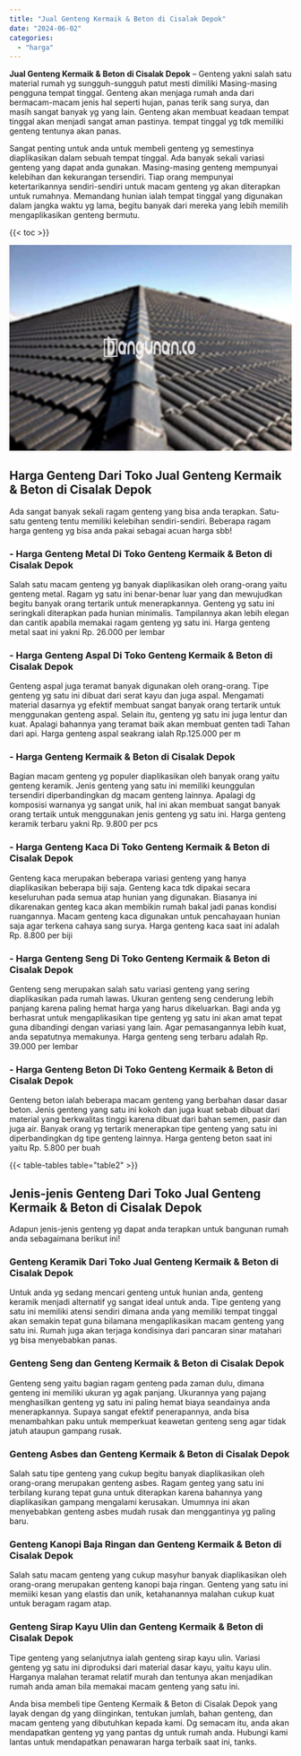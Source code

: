 ```yaml
---
title: "Jual Genteng Kermaik & Beton di Cisalak Depok"
date: "2024-06-02"
categories: 
  - "harga"
---
```


**Jual Genteng Kermaik & Beton di Cisalak Depok** – Genteng yakni salah satu material rumah yg sungguh-sungguh patut mesti dimiliki Masing-masing pengguna tempat tinggal. Genteng akan menjaga rumah anda dari bermacam-macam jenis hal seperti hujan, panas terik sang surya, dan masih sangat banyak yg yang lain. Genteng akan membuat keadaan tempat tinggal akan menjadi sangat aman pastinya. tempat tinggal yg tdk memiliki genteng tentunya akan panas.

Sangat penting untuk anda untuk membeli genteng yg semestinya diaplikasikan dalam sebuah tempat tinggal. Ada banyak sekali variasi genteng yang dapat anda gunakan. Masing-masing genteng mempunyai kelebihan dan kekurangan tersendiri. Tiap orang mempunyai ketertarikannya sendiri-sendiri untuk macam genteng yg akan diterapkan untuk rumahnya. Memandang hunian ialah tempat tinggal yang digunakan dalam jangka waktu yg lama, begitu banyak dari mereka yang lebih memilih mengaplikasikan genteng bermutu.

{{< toc >}}

![Jual Genteng Kermaik & Beton di Cisalak Depok](/images/genteng-minimalis-murah25.png)

## Harga Genteng Dari Toko Jual Genteng Kermaik & Beton di Cisalak Depok

Ada sangat banyak sekali ragam genteng yang bisa anda terapkan. Satu-satu genteng tentu memiliki kelebihan sendiri-sendiri. Beberapa ragam harga genteng yg bisa anda pakai sebagai acuan harga sbb!

### \- Harga Genteng Metal Di Toko Genteng Kermaik & Beton di Cisalak Depok

Salah satu macam genteng yg banyak diaplikasikan oleh orang-orang yaitu genteng metal. Ragam yg satu ini benar-benar luar yang dan mewujudkan begitu banyak orang tertarik untuk menerapkannya. Genteng yg satu ini seringkali diterapkan pada hunian minimalis. Tampilannya akan lebih elegan dan cantik apabila memakai ragam genteng yg satu ini. Harga genteng metal saat ini yakni Rp. 26.000 per lembar

### \- Harga Genteng Aspal Di Toko Genteng Kermaik & Beton di Cisalak Depok

Genteng aspal juga teramat banyak digunakan oleh orang-orang. Tipe genteng yg satu ini dibuat dari serat kayu dan juga aspal. Mengamati material dasarnya yg efektif membuat sangat banyak orang tertarik untuk menggunakan genteng aspal. Selain itu, genteng yg satu ini juga lentur dan kuat. Apalagi bahannya yang teramat baik akan membuat genten tadi Tahan dari api. Harga genteng aspal seakrang ialah Rp.125.000 per m

### \- Harga Genteng Kermaik & Beton di Cisalak Depok

Bagian macam genteng yg populer diaplikasikan oleh banyak orang yaitu genteng keramik. Jenis genteng yang satu ini memiliki keunggulan tersendiri diperbandingkan dg macam genteng lainnya. Apalagi dg komposisi warnanya yg sangat unik, hal ini akan membuat sangat banyak orang tertaik untuk menggunakan jenis genteng yg satu ini. Harga genteng keramik terbaru yakni Rp. 9.800 per pcs

### \- Harga Genteng Kaca Di Toko Genteng Kermaik & Beton di Cisalak Depok

Genteng kaca merupakan beberapa variasi genteng yang hanya diaplikasikan beberapa biji saja. Genteng kaca tdk dipakai secara keseluruhan pada semua atap hunian yang digunakan. Biasanya ini dikarenakan genteg kaca akan membikin rumah bakal jadi panas kondisi ruangannya. Macam genteng kaca digunakan untuk pencahayaan hunian saja agar terkena cahaya sang surya. Harga genteng kaca saat ini adalah Rp. 8.800 per biji

### \- Harga Genteng Seng Di Toko Genteng Kermaik & Beton di Cisalak Depok

Genteng seng merupakan salah satu variasi genteng yang sering diaplikasikan pada rumah lawas. Ukuran genteng seng cenderung lebih panjang karena paling hemat harga yang harus dikeluarkan. Bagi anda yg berhasrat untuk mengaplikasikan tipe genteng yg satu ini akan amat tepat guna dibandingi dengan variasi yang lain. Agar pemasangannya lebih kuat, anda sepatutnya memakunya. Harga genteng seng terbaru adalah Rp. 39.000 per lembar

### \- Harga Genteng Beton Di Toko Genteng Kermaik & Beton di Cisalak Depok

Genteng beton ialah beberapa macam genteng yang berbahan dasar dasar beton. Jenis genteng yang satu ini kokoh dan juga kuat sebab dibuat dari material yang berkwalitas tinggi karena dibuat dari bahan semen, pasir dan juga air. Banyak orang yg tertarik menerapkan tipe genteng yang satu ini diperbandingkan dg tipe genteng lainnya. Harga genteng beton saat ini yaitu Rp. 5.800 per buah

{{< table-tables table="table2" >}}

## Jenis-jenis Genteng Dari Toko Jual Genteng Kermaik & Beton di Cisalak Depok

Adapun jenis-jenis genteng yg dapat anda terapkan untuk bangunan rumah anda sebagaimana berikut ini!

### Genteng Keramik Dari Toko Jual Genteng Kermaik & Beton di Cisalak Depok

Untuk anda yg sedang mencari genteng untuk hunian anda, genteng keramik menjadi alternatif yg sangat ideal untuk anda. Tipe genteng yang satu ini memiliki atensi sendiri dimana anda yang memiliki tempat tinggal akan semakin tepat guna bilamana mengaplikasikan macam genteng yang satu ini. Rumah juga akan terjaga kondisinya dari pancaran sinar matahari yg bisa menyebabkan panas.

### Genteng Seng dan Genteng Kermaik & Beton di Cisalak Depok

Genteng seng yaitu bagian ragam genteng pada zaman dulu, dimana genteng ini memiliki ukuran yg agak panjang. Ukurannya yang pajang menghasilkan genteng yg satu ini paling hemat biaya seandainya anda menerapkannya. Supaya sangat efektif penerapannya, anda bisa menambahkan paku untuk memperkuat keawetan genteng seng agar tidak jatuh ataupun gampang rusak.

### Genteng Asbes dan Genteng Kermaik & Beton di Cisalak Depok

Salah satu tipe genteng yang cukup begitu banyak diaplikasikan oleh orang-orang merupakan genteng asbes. Ragam genteg yang satu ini terbilang kurang tepat guna untuk diterapkan karena bahannya yang diaplikasikan gampang mengalami kerusakan. Umumnya ini akan menyebabkan genteng asbes mudah rusak dan menggantinya yg paling baru.

### Genteng Kanopi Baja Ringan dan Genteng Kermaik & Beton di Cisalak Depok

Salah satu macam genteng yang cukup masyhur banyak diaplikasikan oleh orang-orang merupakan genteng kanopi baja ringan. Genteng yang satu ini memiiki kesan yang elastis dan unik, ketahanannya malahan cukup kuat untuk beragam ragam atap.

### Genteng Sirap Kayu Ulin dan Genteng Kermaik & Beton di Cisalak Depok

Tipe genteng yang selanjutnya ialah genteng sirap kayu ulin. Variasi genteng yg satu ini diproduksi dari material dasar kayu, yaitu kayu ulin. Harganya malahan teramat relatif murah dan tentunya akan menjadikan rumah anda aman bila memakai macam genteng yang satu ini.

Anda bisa membeli tipe Genteng Kermaik & Beton di Cisalak Depok yang layak dengan dg yang diinginkan, tentukan jumlah, bahan genteng, dan macam genteng yang dibutuhkan kepada kami. Dg semacam itu, anda akan mendapatkan genteng yg yang pantas dg untuk rumah anda. Hubungi kami lantas untuk mendapatkan penawaran harga terbaik saat ini, tanks.
